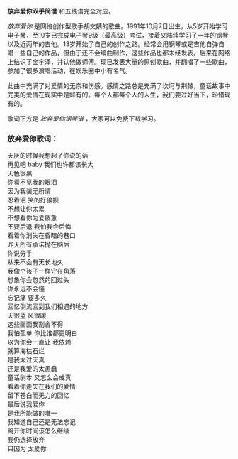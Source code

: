 

**放弃爱你双手简谱** 和五线谱完全对应。

_放弃爱你_
是网络创作型歌手胡文婧的歌曲。1991年10月7日出生，从5岁开始学习电子琴，至10岁已完成电子琴9级（最高级）考试，接着又陆续学习了一年的钢琴以及近两年的吉他。13岁开始了自己的创作之路。经常会用钢琴或是吉他自弹自唱一些自己的作品，但由于还不会编曲制作，这些作品也都未经发表。后来在网络上结识了金宇泽，并认他做师傅。现已发表大量的原创歌曲，并翻唱了一些歌曲，参加了很多演唱活动，在娱乐圈中小有名气。

此曲中充满了对爱情的无奈和伤感。感情之路总是充满了坎坷与荆棘，童话故事中完美的爱情在现实中是鲜有的。每个人都每个人的人生，我们要过好当下，珍惜现有的。

歌词下方是 _放弃爱你钢琴谱_ ，大家可以免费下载学习。

### 放弃爱你歌词：

天灰的时候我想起了你说的话  
再见吧 baby 我们也许都该长大  
天色很黑  
你看不见我的眼泪  
因为我装无所谓  
忍着泪 笑的好狼狈  
不想让你太累  
不想看你为爱疲惫  
不要后退 我怕我会后悔  
看着你消失在昏暗的巷口  
昨天所有承诺抛在脑后  
你说分手  
从来不会有天长地久  
我像个孩子一样守在角落  
想象你会忽然的回过头  
你永远不会懂  
忘记痛 要多久  
回忆倒流回到我们相遇的地方  
天很蓝 风很暖  
这些画面我割舍不得  
我怕孤单 你比谁都更明白  
以为你会一直让 我依赖  
就算海枯石烂  
是我太过天真  
还是我爱的太愚蠢  
童话剧本 又怎么会成真  
看着你走失在我们的爱情  
留下苍白而无力的回忆  
最后说我爱你  
是我所能做的唯一  
我知道自己还是无法忘记  
离开你时间该怎么继续  
我仍选择放弃  
只因为 太爱你

